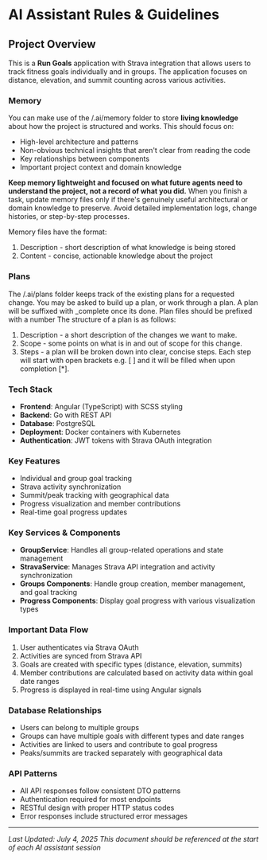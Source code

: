 # AI Assistant Rules & Guidelines

## Project Overview

This is a **Run Goals** application with Strava integration that allows users to track fitness goals individually and in groups. The application focuses on distance, elevation, and summit counting across various activities.

### Memory

You can make use of the /.ai/memory folder to store **living knowledge** about how the project is structured and works. This should focus on:

- High-level architecture and patterns
- Non-obvious technical insights that aren't clear from reading the code
- Key relationships between components
- Important project context and domain knowledge

**Keep memory lightweight and focused on what future agents need to understand the project, not a record of what you did.** When you finish a task, update memory files only if there's genuinely useful architectural or domain knowledge to preserve. Avoid detailed implementation logs, change histories, or step-by-step processes.

Memory files have the format:

1. Description - short description of what knowledge is being stored
2. Content - concise, actionable knowledge about the project

### Plans

The /.ai/plans folder keeps track of the existing plans for a requested change. You may be asked to build up a plan, or work through a plan. A plan will be suffixed with \_complete once its done. Plan files should be prefixed with a number The structure of a plan is as follows:

1. Description - a short description of the changes we want to make.
2. Scope - some points on what is in and out of scope for this change.
3. Steps - a plan will be broken down into clear, concise steps. Each step will start with open brackets e.g. [ ] and it will be filled when upon completion [*].

### Tech Stack

- **Frontend**: Angular (TypeScript) with SCSS styling
- **Backend**: Go with REST API
- **Database**: PostgreSQL
- **Deployment**: Docker containers with Kubernetes
- **Authentication**: JWT tokens with Strava OAuth integration

### Key Features

- Individual and group goal tracking
- Strava activity synchronization
- Summit/peak tracking with geographical data
- Progress visualization and member contributions
- Real-time goal progress updates

### Key Services & Components

- **GroupService**: Handles all group-related operations and state management
- **StravaService**: Manages Strava API integration and activity synchronization
- **Groups Components**: Handle group creation, member management, and goal tracking
- **Progress Components**: Display goal progress with various visualization types

### Important Data Flow

1. User authenticates via Strava OAuth
2. Activities are synced from Strava API
3. Goals are created with specific types (distance, elevation, summits)
4. Member contributions are calculated based on activity data within goal date ranges
5. Progress is displayed in real-time using Angular signals

### Database Relationships

- Users can belong to multiple groups
- Groups can have multiple goals with different types and date ranges
- Activities are linked to users and contribute to goal progress
- Peaks/summits are tracked separately with geographical data

### API Patterns

- All API responses follow consistent DTO patterns
- Authentication required for most endpoints
- RESTful design with proper HTTP status codes
- Error responses include structured error messages

---

_Last Updated: July 4, 2025_
_This document should be referenced at the start of each AI assistant session_
